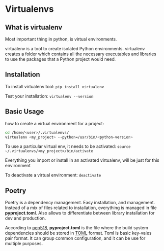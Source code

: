 # Virtualenvs

## What is virtualenv

Most important thing in python, is virtual environments.

virtualenv is a tool to create isolated Python environments. virtualenv creates
a folder which contains all the necessary executables and libraries to use the
packages that a Python project would need.

## Installation

To install virtualenv tool: `pip install virtualenv`

Test your installation: `virtualenv --version`

## Basic Usage

how to create a virtual environment for a project:

```bash
cd /home/<user>/.virtualenvs/
virtualenv <my_project> --python=/usr/bin/<python-version>
```

To use a particular virtual env, it needs to be activated:
`source ~/.virtualenvs/<my_project>/bin/activate`

Everything you import or install in an activated virtualenv, will be just for
this environment

To deactivate a virtual environment:
`deactivate`

## Poetry

Poetry is a dependency management. Easy installation, and management. Instead of
a mix of files related to installation, everything is managed in file
**pyproject.toml**. Also allows to differentiate between library installation
for dev and production.

According to [pep518](https://peps.python.org/pep-0518/), **pyproject.toml** is
the file where the build system dependencies should be stored in
[TOML](https://realpython.com/python-toml/) format. Toml is basic key-vales pair
format. It can group common configuration, and it can be use for multiple
purposes.
